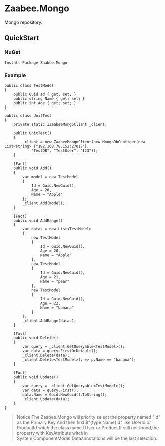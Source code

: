 # Zaabee.Mongo

Mongo repository.

## QuickStart

### NuGet

    Install-Package Zaabee.Mongo

### Example

```CSharp
public class TestModel
{
    public Guid Id { get; set; }
    public string Name { get; set; }
    public int Age { get; set; }
}

public class UnitTest
{
    private static IZaabeeMongoClient _client;

    public UnitTest()
    {
        _client = new ZaabeeMongoClient(new MongoDbConfiger(new List<string> {"192.168.78.152:27017"},
            "TestDB", "TestUser", "123"));
    }

    [Fact]
    public void Add()
    {
        var model = new TestModel
        {
            Id = Guid.NewGuid(),
            Age = 20,
            Name = "Apple"
        };
        _client.Add(model);
    }

    [Fact]
    public void AddRange()
    {
        var datas = new List<TestModel>
        {
            new TestModel
            {
                Id = Guid.NewGuid(),
                Age = 20,
                Name = "Apple"
            },
            new TestModel
            {
                Id = Guid.NewGuid(),
                Age = 21,
                Name = "pear"
            },
            new TestModel
            {
                Id = Guid.NewGuid(),
                Age = 22,
                Name = "banana"
            }
        };
        _client.AddRange(datas);
    }

    [Fact]
    public void Delete()
    {
        var query = _client.GetQueryable<TestModel>();
        var data = query.FirstOrDefault();
        _client.Delete(data);
        _client.Delete<TestModel>(p => p.Name == "banana");
    }

    [Fact]
    public void Update()
    {
        var query = _client.GetQueryable<TestModel>();
        var data = query.First();
        data.Name = Guid.NewGuid().ToString();
        _client.Update(data);
    }
}
```

>Notice:The Zaabee.Mongo will priority select the property named "Id" as the Primary Key.And then find $"{type.Name}Id" like UserId or ProductId witch the class named User or Product.If still not found,the property with KeyAttribute witch in System.ComponentModel.DataAnnotations will be the last selection.
